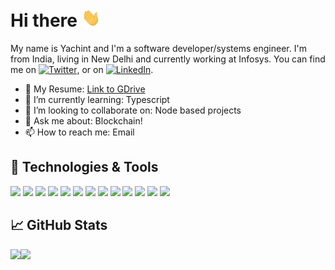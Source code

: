 # Hi there <img src="https://raw.githubusercontent.com/Yachint/Yachint/master/wave.gif" width="30px">


My name is Yachint and I'm a software developer/systems engineer. I'm from India, living in New Delhi and currently working at Infosys. You can find me on [![Twitter][1.2]][1],  or on [![LinkedIn][3.2]][3].


- 📃 My Resume: <a href="https://drive.google.com/file/d/1jgRDQZroG3ZD5i5E1CSQWXWg6T8NzLsG/view?usp=sharing">Link to GDrive</a>
- 🌱 I’m currently learning: Typescript
- 👯 I’m looking to collaborate on: Node based projects
- 💬 Ask me about: Blockchain!
- 📫 How to reach me: Email

## 🔧 Technologies & Tools
![](https://img.shields.io/badge/OS-Linux-informational?style=plastic&logo=linux&logoColor=white&color=inactive)
![](https://img.shields.io/badge/Editor-IntelliJ_IDEA-informational?style=flat&logo=intellij-idea&logoColor=white&color=blueviolet)
![](https://img.shields.io/badge/Editor-VS_Code-informational?style=flat&logo=visual-studio-code&logoColor=white&color=blueviolet)
![](https://img.shields.io/badge/Code-Python-informational?style=flat&logo=python&logoColor=white&color=orange)
![](https://img.shields.io/badge/Code-JavaScript-informational?style=flat&logo=javascript&logoColor=white&color=orange)
![](https://img.shields.io/badge/Code-C/C++-informational?style=flat&logo=C&logoColor=white&color=orange)
![](https://img.shields.io/badge/Code-Java-informational?style=flat&logo=java&logoColor=white&color=orange)
![](https://img.shields.io/badge/Code-Kotlin-informational?style=flat&logo=kotlin&logoColor=white&color=orange)
![](https://img.shields.io/badge/Runtime-Node.js-informational?style=flat&logo=node.js&logoColor=white&color=red)
![](https://img.shields.io/badge/Framework-React-informational?style=flat&logo=react&logoColor=white&color=informational)
![](https://img.shields.io/badge/Shell-ZSH-informational?style=flat&logo=zsh&logoColor=white&color=inactive)
![](https://img.shields.io/badge/Database-MongoDB-informational?style=flat&logo=mongodb&logoColor=white&color=success)
![](https://img.shields.io/badge/Database-MySQL-informational?style=flat&logo=mysql&logoColor=white&color=success)

## &#x1f4c8; GitHub Stats
<a href="https://github.com/Yachint">
  <img align="left" src="https://github-readme-stats.vercel.app/api?username=Yachint&count_private=true&title_color=ffffff&text_color=c9cacc&icon_color=2bbc8a&bg_color=1d1f21" />
</a>

<a href="https://github.com/Yachint">
  <img align="left" src="https://github-readme-stats.vercel.app/api/top-langs/?username=Yachint&langs_count=7&layout=compact&exclude_repo=Python_Algo&hide=html,xslt&title_color=ffffff&text_color=c9cacc&icon_color=2bbc8a&bg_color=1d1f21" />
</a>

<!--
**Yachint/Yachint** is a ✨ _special_ ✨ repository because its `README.md` (this file) appears on your GitHub profile.

Here are some ideas to get you started:

- 🔭 I’m currently working on ...
- 🌱 I’m currently learning ...
- 👯 I’m looking to collaborate on ...
- 🤔 I’m looking for help with ...
- 💬 Ask me about ...
- 📫 How to reach me: ...
- 😄 Pronouns: ...
- ⚡ Fun fact: ...
-->

[1.1]: http://i.imgur.com/tXSoThF.png (twitter icon with padding)
[2.1]: http://i.imgur.com/0o48UoR.png (github icon with padding)

[1.2]: http://i.imgur.com/wWzX9uB.png (twitter icon without padding)
[2.2]: http://i.imgur.com/9I6NRUm.png (github icon without padding)
[3.2]: https://raw.githubusercontent.com/MartinHeinz/MartinHeinz/master/linkedin-3-16.png (LinkedIn icon without padding)

[1]: https://twitter.com/Yachint
[2]: https://github.com/Yachint
[3]: https://www.linkedin.com/in/yachint
